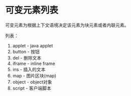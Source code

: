 # 可变元素列表

可变元素为根据上下文语境决定该元素为块元素或者内联元素。

列表：

1. applet - java applet
2. button - 按钮
3. del - 删除文本
4. iframe - inline frame
5. ins - 插入的文本
6. map - 图片区块(map)
7. object - object对象
8. script - 客户端脚本

